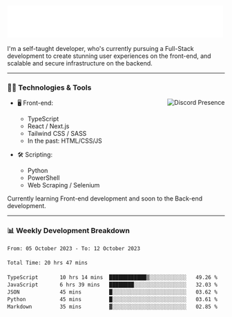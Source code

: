 <img src="assets/wave.svg" alt=":wave:" />

I'm a self-taught developer, who's currently pursuing a Full-Stack development to create stunning user experiences on the front-end, and scalable and secure infrastructure on the backend.

---

### 🧑‍💻 Technologies & Tools

<a href="https://discord.com/users/414304208649453568" target="_blank" rel="nofollow">
   <img src="https://lanyard-profile-readme.vercel.app/api/414304208649453568?idleMessage=Probably%20doing%20something%20else..." alt="Discord Presence" align="right">
</a>

- 🖥️ Front-end:

  - TypeScript
  - React / Next.js
  - Tailwind CSS / SASS
  - In the past: HTML/CSS/JS

- 🛠 Scripting:

  - Python
  - PowerShell
  - Web Scraping / Selenium

Currently learning Front-end development and soon to the Back-end development.

---

### 📊 Weekly Development Breakdown

<!-- ![ccrsxx's GitHub Stats](https://github-readme-stats.vercel.app/api?username=ccrsxx&count_private=true&theme=tokyonight) -->
<!-- ![ccrsxx's Top Langs](https://github-readme-stats.vercel.app/api/top-langs/?username=ccrsxx&hide=lua,java,html&theme=tokyonight) -->

<!--START_SECTION:waka-->

```txt
From: 05 October 2023 - To: 12 October 2023

Total Time: 20 hrs 47 mins

TypeScript       10 hrs 14 mins  ████████████▒░░░░░░░░░░░░   49.26 %
JavaScript       6 hrs 39 mins   ████████░░░░░░░░░░░░░░░░░   32.03 %
JSON             45 mins         █░░░░░░░░░░░░░░░░░░░░░░░░   03.62 %
Python           45 mins         █░░░░░░░░░░░░░░░░░░░░░░░░   03.61 %
Markdown         35 mins         ▓░░░░░░░░░░░░░░░░░░░░░░░░   02.85 %
```

<!--END_SECTION:waka-->
